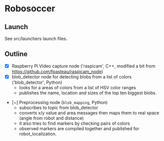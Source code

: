 # Robosoccer

## Launch

See src/launchers launch files.

## Outline

  - [X] Raspberry Pi Video capture node ('raspicam', C++, modified a bit from https://github.com/fpasteau/raspicam_node)
  - [X] blob_detector node for detecting blobs from a list of colors ('blob_detector', Python)
    - looks for a areas of colors from a list of HSV color ranges
    - publishes the name, location and sizes of the top ten biggest blobs.

  - [~] Preprocessing node (`blob_mapping`, Python)
    - subscribes to topic from blob_detector
    - converts x/y value and area messages then 
      maps them to real space (angle from robot and distance)
    - it also tries to find markers by checking pairs of colors
    - observed markers are compiled together and published for robot_localization.


